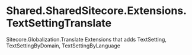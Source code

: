# Shared.SharedSitecore.Extensions.TextSettingTranslate
Sitecore.Globalization.Translate Extensions that adds TextSetting, TextSettingByDomain, TextSettingByLanguage
